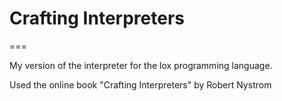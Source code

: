 # Crafting Interpreters

===

My version of the interpreter for the lox programming language.

Used the online book "Crafting Interpreters" by Robert Nystrom

